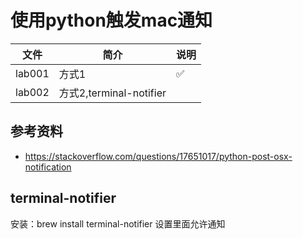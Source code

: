 # 使用python触发mac通知

|文件|简介|说明|
|---|---|---|
|lab001|方式1 |✅ |
|lab002|方式2,terminal-notifier | |

## 参考资料 
 - https://stackoverflow.com/questions/17651017/python-post-osx-notification

## terminal-notifier
安装：brew install terminal-notifier
设置里面允许通知